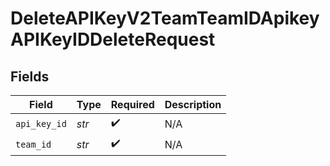 # DeleteAPIKeyV2TeamTeamIDApikeyAPIKeyIDDeleteRequest


## Fields

| Field              | Type               | Required           | Description        |
| ------------------ | ------------------ | ------------------ | ------------------ |
| `api_key_id`       | *str*              | :heavy_check_mark: | N/A                |
| `team_id`          | *str*              | :heavy_check_mark: | N/A                |